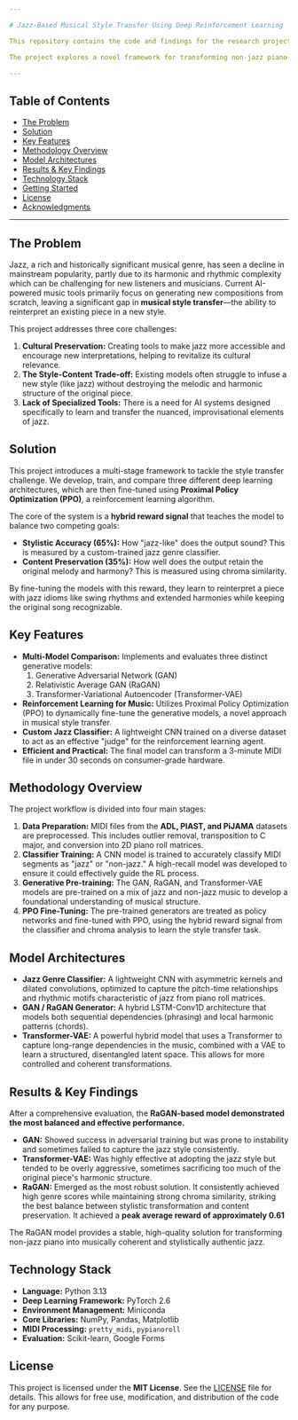 ```yaml
---

# Jazz-Based Musical Style Transfer Using Deep Reinforcement Learning

This repository contains the code and findings for the research project, "Jazz-Based Musical Style Transfer," a final year project for the Bachelor of Computer Science at Tunku Abdul Rahman University of Management and Technology (TAR UMT).

The project explores a novel framework for transforming non-jazz piano MIDI files into stylistically authentic jazz pieces by leveraging a combination of deep generative models and reinforcement learning.

---
```


## Table of Contents
- [The Problem](#the-problem)
- [Solution](#solution)
- [Key Features](#key-features)
- [Methodology Overview](#methodology-overview)
- [Model Architectures](#model-architectures)
- [Results & Key Findings](#results--key-findings)
- [Technology Stack](#technology-stack)
- [Getting Started](#getting-started)
- [License](#license)
- [Acknowledgments](#acknowledgments)

---

## The Problem

Jazz, a rich and historically significant musical genre, has seen a decline in mainstream popularity, partly due to its harmonic and rhythmic complexity which can be challenging for new listeners and musicians. Current AI-powered music tools primarily focus on generating new compositions from scratch, leaving a significant gap in **musical style transfer**—the ability to reinterpret an existing piece in a new style.

This project addresses three core challenges:
1.  **Cultural Preservation:** Creating tools to make jazz more accessible and encourage new interpretations, helping to revitalize its cultural relevance.
2.  **The Style-Content Trade-off:** Existing models often struggle to infuse a new style (like jazz) without destroying the melodic and harmonic structure of the original piece.
3.  **Lack of Specialized Tools:** There is a need for AI systems designed specifically to learn and transfer the nuanced, improvisational elements of jazz.

## Solution

This project introduces a multi-stage framework to tackle the style transfer challenge. We develop, train, and compare three different deep learning architectures, which are then fine-tuned using **Proximal Policy Optimization (PPO)**, a reinforcement learning algorithm.

The core of the system is a **hybrid reward signal** that teaches the model to balance two competing goals:
- **Stylistic Accuracy (65%):** How "jazz-like" does the output sound? This is measured by a custom-trained jazz genre classifier.
- **Content Preservation (35%):** How well does the output retain the original melody and harmony? This is measured using chroma similarity.

By fine-tuning the models with this reward, they learn to reinterpret a piece with jazz idioms like swing rhythms and extended harmonies while keeping the original song recognizable.

## Key Features

- **Multi-Model Comparison:** Implements and evaluates three distinct generative models:
    1.  Generative Adversarial Network (GAN)
    2.  Relativistic Average GAN (RaGAN)
    3.  Transformer-Variational Autoencoder (Transformer-VAE)
- **Reinforcement Learning for Music:** Utilizes Proximal Policy Optimization (PPO) to dynamically fine-tune the generative models, a novel approach in musical style transfer.
- **Custom Jazz Classifier:** A lightweight CNN trained on a diverse dataset to act as an effective "judge" for the reinforcement learning agent.
- **Efficient and Practical:** The final model can transform a 3-minute MIDI file in under 30 seconds on consumer-grade hardware.

## Methodology Overview

The project workflow is divided into four main stages:

1.  **Data Preparation:** MIDI files from the **ADL, PIAST, and PiJAMA** datasets are preprocessed. This includes outlier removal, transposition to C major, and conversion into 2D piano roll matrices.
2.  **Classifier Training:** A CNN model is trained to accurately classify MIDI segments as "jazz" or "non-jazz." A high-recall model was developed to ensure it could effectively guide the RL process.
3.  **Generative Pre-training:** The GAN, RaGAN, and Transformer-VAE models are pre-trained on a mix of jazz and non-jazz music to develop a foundational understanding of musical structure.
4.  **PPO Fine-Tuning:** The pre-trained generators are treated as policy networks and fine-tuned with PPO, using the hybrid reward signal from the classifier and chroma analysis to learn the style transfer task.

## Model Architectures

- **Jazz Genre Classifier:** A lightweight CNN with asymmetric kernels and dilated convolutions, optimized to capture the pitch-time relationships and rhythmic motifs characteristic of jazz from piano roll matrices.
- **GAN / RaGAN Generator:** A hybrid LSTM-Conv1D architecture that models both sequential dependencies (phrasing) and local harmonic patterns (chords).
- **Transformer-VAE:** A powerful hybrid model that uses a Transformer to capture long-range dependencies in the music, combined with a VAE to learn a structured, disentangled latent space. This allows for more controlled and coherent transformations.

## Results & Key Findings

After a comprehensive evaluation, the **RaGAN-based model demonstrated the most balanced and effective performance.**

- **GAN:** Showed success in adversarial training but was prone to instability and sometimes failed to capture the jazz style consistently.
- **Transformer-VAE:** Was highly effective at adopting the jazz style but tended to be overly aggressive, sometimes sacrificing too much of the original piece's harmonic structure.
- **RaGAN:** Emerged as the most robust solution. It consistently achieved high genre scores while maintaining strong chroma similarity, striking the best balance between stylistic transformation and content preservation. It achieved a **peak average reward of approximately 0.61**

The RaGAN model provides a stable, high-quality solution for transforming non-jazz piano into musically coherent and stylistically authentic jazz.

## Technology Stack

- **Language:** Python 3.13
- **Deep Learning Framework:** PyTorch 2.6
- **Environment Management:** Miniconda
- **Core Libraries:** NumPy, Pandas, Matplotlib
- **MIDI Processing:** `pretty_midi`, `pypianoroll`
- **Evaluation:** Scikit-learn, Google Forms

## License

This project is licensed under the **MIT License**. See the [LICENSE](LICENSE) file for details. This allows for free use, modification, and distribution of the code for any purpose.
